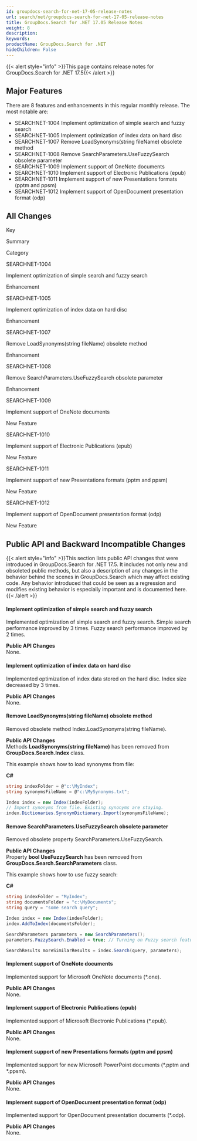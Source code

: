 ```yaml
---
id: groupdocs-search-for-net-17-05-release-notes
url: search/net/groupdocs-search-for-net-17-05-release-notes
title: GroupDocs.Search for .NET 17.05 Release Notes
weight: 8
description: 
keywords: 
productName: GroupDocs.Search for .NET
hideChildren: False
---
```

{{< alert style="info" >}}This page contains release notes for GroupDocs.Search for .NET 17.5{{< /alert >}}

## Major Features

There are 8 features and enhancements in this regular monthly release. The most notable are:

*   SEARCHNET-1004 Implement optimization of simple search and fuzzy search
*   SEARCHNET-1005 Implement optimization of index data on hard disc
*   SEARCHNET-1007 Remove LoadSynonyms(string fileName) obsolete method
*   SEARCHNET-1008 Remove SearchParameters.UseFuzzySearch obsolete parameter
*   SEARCHNET-1009 Implement support of OneNote documents
*   SEARCHNET-1010 Implement support of Electronic Publications (epub)
*   SEARCHNET-1011 Implement support of new Presentations formats (pptm and ppsm)
*   SEARCHNET-1012 Implement support of OpenDocument presentation format (odp)

## All Changes

Key

Summary

Category

SEARCHNET-1004

Implement optimization of simple search and fuzzy search

Enhancement

SEARCHNET-1005

Implement optimization of index data on hard disc

Enhancement

SEARCHNET-1007

Remove LoadSynonyms(string fileName) obsolete method

Enhancement

SEARCHNET-1008

Remove SearchParameters.UseFuzzySearch obsolete parameter

Enhancement

SEARCHNET-1009

Implement support of OneNote documents

New Feature

SEARCHNET-1010

Implement support of Electronic Publications (epub)

New Feature

SEARCHNET-1011

Implement support of new Presentations formats (pptm and ppsm)

New Feature

SEARCHNET-1012

Implement support of OpenDocument presentation format (odp)

New Feature

## Public API and Backward Incompatible Changes

{{< alert style="info" >}}This section lists public API changes that were introduced in GroupDocs.Search for .NET 17.5. It includes not only new and obsoleted public methods, but also a description of any changes in the behavior behind the scenes in GroupDocs.Search which may affect existing code. Any behavior introduced that could be seen as a regression and modifies existing behavior is especially important and is documented here.{{< /alert >}}

#### Implement optimization of simple search and fuzzy search

Implemented optimization of simple search and fuzzy search. Simple search performance improved by 3 times. Fuzzy search performance improved by 2 times.

**Public API Changes**  
None.

#### Implement optimization of index data on hard disc

Implemented optimization of index data stored on the hard disc. Index size decreased by 3 times.

**Public API Changes**  
None.

#### Remove LoadSynonyms(string fileName) obsolete method

Removed obsolete method Index.LoadSynonyms(string fileName).

**Public API Changes**  
Methods **LoadSynonyms(string fileName)** has been removed from **GroupDocs.Search.Index** class.

This example shows how to load synonyms from file:

**C#**

```csharp
string indexFolder = @"c:\MyIndex";
string synonymsFileName = @"c:\MySynonyms.txt";

Index index = new Index(indexFolder);
// Import synonyms from file. Existing synonyms are staying.
index.Dictionaries.SynonymDictionary.Import(synonymsFileName); 

```

#### Remove SearchParameters.UseFuzzySearch obsolete parameter

Removed obsolete property SearchParameters.UseFuzzySearch.

**Public API Changes**  
Property **bool UseFuzzySearch** has been removed from **GroupDocs.Search.SearchParameters** class.

This example shows how to use fuzzy search:

**C#**

```csharp
string indexFolder = "MyIndex";
string documentsFolder = "c:\MyDocuments";
string query = "some search query";

Index index = new Index(indexFolder);
index.AddToIndex(documentsFolder);

SearchParameters parameters = new SearchParameters();
parameters.FuzzySearch.Enabled = true; // Turning on Fuzzy search feature

SearchResults moreSimilarResults = index.Search(query, parameters);

```

#### Implement support of OneNote documents

Implemented support for Microsoft OneNote documents (\*.one).

**Public API Changes**  
None.

#### Implement support of Electronic Publications (epub)

Implemented support of Microsoft Electronic Publications (\*.epub).

**Public API Changes**  
None.

#### Implement support of new Presentations formats (pptm and ppsm)

Implemented support for new Microsoft PowerPoint documents (\*.pptm and \*.ppsm).

**Public API Changes**  
None.

#### Implement support of OpenDocument presentation format (odp)

Implemented support for OpenDocument presentation documents (\*.odp).

**Public API Changes**  
None.
